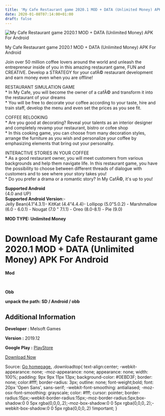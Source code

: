 ```yaml
---
title: 'My Cafe Restaurant game 2020.1 MOD + DATA (Unlimited Money) APK For Android'
date: 2020-01-08T07:14:00+01:00
draft: false
---
```


![My Cafe Restaurant game 2020.1 MOD + DATA (Unlimited Money) APK For Android](https://i0.wp.com/apkhome.net/wp-content/uploads/2020/01/My-Cafe-Restaurant-game-2020.1-MOD-Unlimited-Money.png "My Cafe Restaurant game 2020.1 MOD + DATA (Unlimited Money) APK For Android")

  

My Cafe Restaurant game 2020.1 MOD + DATA (Unlimited Money) APK For Android

Join over 50 million coffee lovers around the world and unleash the entrepreneur inside of you in this amazing restaurant game, FUN and CREATIVE. Develop a STRATEGY for your cafÃ© restaurant development and earn money even when you are offline!

RESTAURANT SIMULATION GAME  
\* In My Cafe, you will become the owner of a cafÃ© and transform it into the restaurant of your dreams  
\* You will be free to decorate your coffee according to your taste, hire and train staff, develop the menu and even set the prices as you see fit.

COFFEE RELOOKING  
\* Are you good at decorating? Reveal your talents as an interior designer and completely revamp your restaurant, bistro or cofee shop  
\* In this cooking game, you can choose from many decoration styles, arrange the furniture as you wish and personalize your coffee by emphasizing elements that bring out your personality.

INTERACTIVE STORIES IN YOUR COFFEE  
\* As a good restaurant owner, you will meet customers from various backgrounds and help them navigate life. In this restaurant game, you have the possibility to choose between different threads of dialogue with customers and to see where your story takes you!  
\* Do you prefer a drama or a romantic story? In My CafÃ©, it's up to you!

**Supported Android**  
{4.0 and UP}  
**Supported Android Version**:-  
Jelly Bean(4.1"4.3.1)- KitKat (4.4"4.4.4)- Lollipop (5.0"5.0.2) - Marshmallow (6.0 - 6.0.1) - Nougat (7.0 " 7.1.1) - Oreo (8.0-8.1) - Pie (9.0)

**MOD TYPE: Unlimited Money**

Download My Cafe Restaurant game 2020.1 MOD + DATA (Unlimited Money) APK For Android
====================================================================================

**Mod**

 

**Obb**

**unpack the path: SD / Android / obb**

Additional Information
----------------------

**Developer :** Melsoft Games

**Version :** 2019.12

**Google Play :** [PlayStore](https://play.google.com/store/apps/details?id=com.melesta.coffeeshop)

  

[Download Now](https://store4app.co/post/my-cafe-restaurant-game-2020-1-mod-data-unlimited-money-apk-for-android_1578424412)

  
Source: [Go homepage.](https://store4app.co/post/my-cafe-restaurant-game-2020-1-mod-data-unlimited-money-apk-for-android_1578424412) .downloadtop{ text-align:center; -webkit-appearance: none; -moz-appearance: none; appearance: none; width: 100%; padding: 9px 9px 11px 13px; background-color: #0EBD3F; border: none; color:#fff; border-radius: 3px; outline: none; font-weight;bold; font: 20px 'Open Sans', sans-serif; -webkit-font-smoothing: antialiased; -moz-osx-font-smoothing: grayscale; color: #fff; cursor: pointer; border-radius:15px;-webkit-border-radius:15px;-moz-border-radius:5px;box-shadow:0 0 5px rgba(0,0,0,.2);-moz-box-shadow:0 0 5px rgba(0,0,0,.2);-webkit-box-shadow:0 0 5px rgba(0,0,0,.2) !important; }